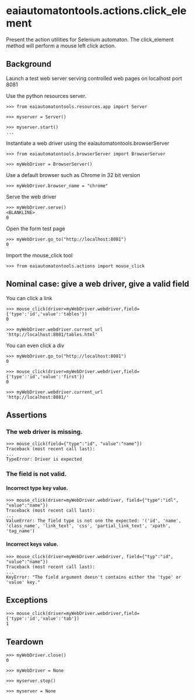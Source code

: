# eaiautomatontools.actions.click_element

Present the action utilities for Selenium automaton.
The click_element method will perform a mouse left click action.

## Background

Launch a test web server serving controlled web pages on localhost port 8081

Use the python resources server.

    >>> from eaiautomatontools.resources.app import Server

    >>> myserver = Server()

    >>> myserver.start()
    ...

Instantiate a web driver using the eaiautomatontools.browserServer

    >>> from eaiautomatontools.browserServer import BrowserServer

    >>> myWebDriver = BrowserServer()

Use a default browser such as Chrome in 32 bit version

    >>> myWebDriver.browser_name = "chrome"

Serve the web driver

    >>> myWebDriver.serve()
    <BLANKLINE>
    0
  
  

Open the form test page

    >>> myWebDriver.go_to("http://localhost:8081")
    0


Import the mouse_click tool

    >>> from eaiautomatontools.actions import mouse_click

## Nominal case: give a web driver, give a valid field

You can click a link

    >>> mouse_click(driver=myWebDriver.webdriver,field={'type':'id','value':'tables'})
    0

    >>> myWebDriver.webdriver.current_url
    'http://localhost:8081/tables.html'

You can even click a div

    >>> myWebDriver.go_to("http://localhost:8081")
    0

    >>> mouse_click(driver=myWebDriver.webdriver,field={'type':'id','value':'first'})
    0

    >>> myWebDriver.webdriver.current_url
    'http://localhost:8081/'

## Assertions

###  The web driver is missing.
    >>> mouse_click(field={"type":"id", "value":"name"})
    Traceback (most recent call last):
    ...
    TypeError: Driver is expected

### The field is not valid.

#### Incorrect type key value.

    >>> mouse_click(driver=myWebDriver.webdriver, field={"type":"idl", "value":"name"})
    Traceback (most recent call last):
    ...
    ValueError: The field type is not one the expected: '('id', 'name', 'class_name', 'link_text', 'css', 'partial_link_text', 'xpath', 'tag_name')

#### Incorrect keys value.

    >>> mouse_click(driver=myWebDriver.webdriver, field={"typ":"id", "value":"name"})
    Traceback (most recent call last):
    ...
    KeyError: "The field argument doesn't contains either the 'type' or 'value' key."

## Exceptions

    >>> mouse_click(driver=myWebDriver.webdriver,field={'type':'id','value':'tab'})
    1

## Teardown

    >>> myWebDriver.close()
    0

    >>> myWebDriver = None

    >>> myserver.stop()

    >>> myserver = None
